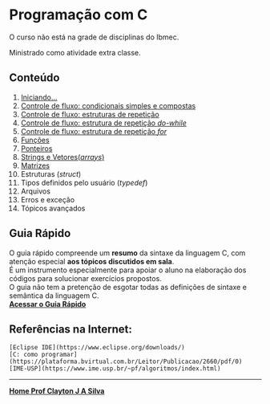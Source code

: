 # Programação com C

O curso não está na grade de disciplinas do Ibmec.

Ministrado como atividade extra classe.

## Conteúdo  

1. [Iniciando...](progC_aulas/progC_cap1.md)  
2. [Controle de fluxo: condicionais simples e compostas](progC_aulas/progC_cap2.md)
3. [Controle de fluxo: estruturas de repetição](progC_aulas/progC_cap3.md)  
4. [Controle de fluxo: estrutura de repetição *do-while*](progC_aulas/progC_repeticaodowhile.md)  
5. [Controle de fluxo: estrutura de repetição *for*](progC_aulas/progC_repeticaofor.md)  
6. [Funções](progC_aulas/progC_funcoes.md)
7. [Ponteiros](progC_aulas/progC_ponteiros.md)
8. [Strings e Vetores(*arrays*)](progC_aulas/progC_stringsvetores.md)
9. [Matrizes](progC_aulas/progC_matrizes.md)
10. Estruturas (*struct*)
11. Tipos definidos pelo usuário (*typedef*)
12. Arquivos
13. Erros e exceção
14. Tópicos avançados

## Guia Rápido

O guia rápido compreende um **resumo** da sintaxe da linguagem C, com atenção especial **aos tópicos discutidos em sala**.  
É um instrumento especialmente para apoiar o aluno na elaboração dos códigos para solucionar exercícios propostos.  
O guia não tem a pretenção de esgotar todas as definições de sintaxe e semântica da linguagem C.  
[**Acessar o Guia Rápido**](progC_aulas/guiaC_rapido.md)

## Referências na Internet:  

    [Eclipse IDE](https://www.eclipse.org/downloads/)  
    [C: como programar](https://plataforma.bvirtual.com.br/Leitor/Publicacao/2660/pdf/0)  
    [IME-USP](https://www.ime.usp.br/~pf/algoritmos/index.html)  


___
**[Home Prof Clayton J A Silva](index.md)**
